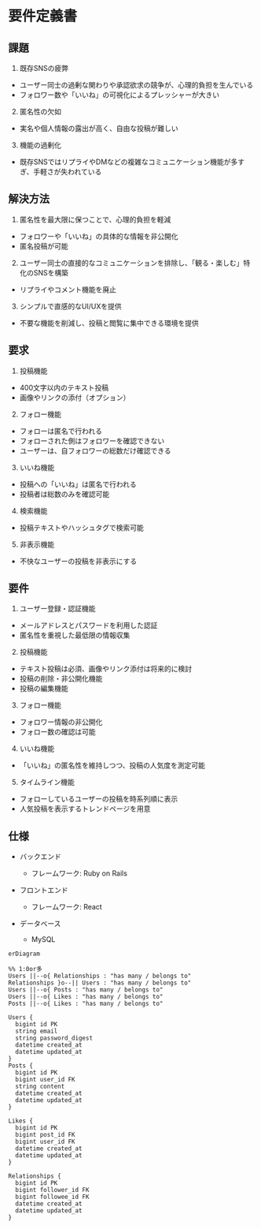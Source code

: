 # 要件定義書
## 課題
1. 既存SNSの疲弊
  - ユーザー同士の過剰な関わりや承認欲求の競争が、心理的負担を生んでいる
  - フォロワー数や「いいね」の可視化によるプレッシャーが大きい
2. 匿名性の欠如
  - 実名や個人情報の露出が高く、自由な投稿が難しい
3. 機能の過剰化
  - 既存SNSではリプライやDMなどの複雑なコミュニケーション機能が多すぎ、手軽さが失われている

## 解決方法
1. 匿名性を最大限に保つことで、心理的負担を軽減
  - フォロワーや「いいね」の具体的な情報を非公開化
  - 匿名投稿が可能
2. ユーザー同士の直接的なコミュニケーションを排除し、「観る・楽しむ」特化のSNSを構築
  - リプライやコメント機能を廃止
3. シンプルで直感的なUI/UXを提供
  - 不要な機能を削減し、投稿と閲覧に集中できる環境を提供

## 要求
1. 投稿機能
  - 400文字以内のテキスト投稿
  - 画像やリンクの添付（オプション）
2. フォロー機能
  - フォローは匿名で行われる
  - フォローされた側はフォロワーを確認できない
  - ユーザーは、自フォロワーの総数だけ確認できる
3. いいね機能
  - 投稿への「いいね」は匿名で行われる
  - 投稿者は総数のみを確認可能
4. 検索機能
  - 投稿テキストやハッシュタグで検索可能
5. 非表示機能
  - 不快なユーザーの投稿を非表示にする

## 要件
1. ユーザー登録・認証機能
  -	メールアドレスとパスワードを利用した認証
  -	匿名性を重視した最低限の情報収集
2. 投稿機能
  -	テキスト投稿は必須、画像やリンク添付は将来的に検討
  -	投稿の削除・非公開化機能
  - 投稿の編集機能
3. フォロー機能
  -	フォロワー情報の非公開化
  -	フォロー数の確認は可能
4. いいね機能
  -	「いいね」の匿名性を維持しつつ、投稿の人気度を測定可能
5. タイムライン機能
  -	フォローしているユーザーの投稿を時系列順に表示
  -	人気投稿を表示するトレンドページを用意

## 仕様
- バックエンド
	-	フレームワーク: Ruby on Rails

- フロントエンド
	-	フレームワーク: React

- データベース
	-	MySQL

```mermaid
erDiagram

%% 1:0or多
Users ||--o{ Relationships : "has many / belongs to"
Relationships }o--|| Users : "has many / belongs to"
Users ||--o{ Posts : "has many / belongs to"
Users ||--o{ Likes : "has many / belongs to"
Posts ||--o{ Likes : "has many / belongs to"

Users {
  bigint id PK
  string email
  string password_digest
  datetime created_at
  datetime updated_at
}
Posts {
  bigint id PK
  bigint user_id FK
  string content
  datetime created_at
  datetime updated_at
}

Likes {
  bigint id PK
  bigint post_id FK
  bigint user_id FK
  datetime created_at
  datetime updated_at
}

Relationships {
  bigint id PK
  bigint follower_id FK
  bigint followee_id FK
  datetime created_at
  datetime updated_at
}
```
